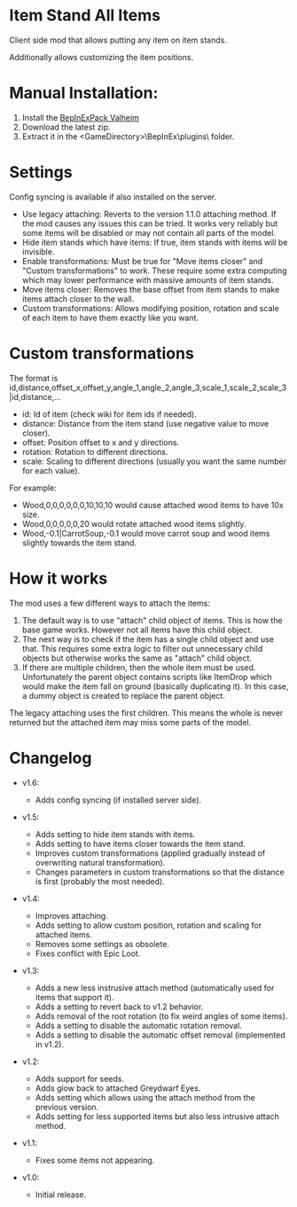 # Item Stand All Items

Client side mod that allows putting any item on item stands.

Additionally allows customizing the item positions.

# Manual Installation:

1. Install the [BepInExPack Valheim](https://valheim.thunderstore.io/package/denikson/BepInExPack_Valheim/)
2. Download the latest zip.
3. Extract it in the \<GameDirectory\>\BepInEx\plugins\ folder.

# Settings

Config syncing is available if also installed on the server.

- Use legacy attaching: Reverts to the version 1.1.0 attaching method. If the mod causes any issues this can be tried. It works very reliably but some items will be disabled or may not contain all parts of the model.
- Hide item stands which have items: If true, item stands with items will be invisible.
- Enable transformations: Must be true for "Move items closer" and "Custom transformations" to work. These require some extra computing which may lower performance with massive amounts of item stands.
- Move items closer: Removes the base offset from item stands to make items attach closer to the wall.
- Custom transformations: Allows modifying position, rotation and scale of each item to have them exactly like you want.

# Custom transformations

The format is id,distance,offset_x,offset_y,angle_1,angle_2,angle_3,scale_1,scale_2,scale_3|id,distance,...

- id: Id of item (check wiki for item ids if needed).
- distance: Distance from the item stand (use negative value to move closer).
- offset: Position offset to x and y directions.
- rotation: Rotation to different directions.
- scale: Scaling to different directions (usually you want the same number for each value).

For example:

- Wood,0,0,0,0,0,0,10,10,10 would cause attached wood items to have 10x size.
- Wood,0,0,0,0,0,20 would rotate attached wood items slightly.
- Wood,-0.1|CarrotSoup,-0.1 would move carrot soup and wood items slightly towards the item stand.

# How it works

The mod uses a few different ways to attach the items:

1. The default way is to use "attach" child object of items. This is how the base game works. However not all items have this child object.
2. The next way is to check if the item has a single child object and use that. This requires some extra logic to filter out unnecessary child objects but otherwise works the same as "attach" child object.
3. If there are multiple children, then the whole item must be used. Unfortunately the parent object contains scripts like ItemDrop which would make the item fall on ground (basically duplicating it). In this case, a dummy object is created to replace the parent object.

The legacy attaching uses the first children. This means the whole is never returned but the attached item may miss some parts of the model.


# Changelog

- v1.6:
	- Adds config syncing (if installed server side).

- v1.5:
	- Adds setting to hide item stands with items.
	- Adds setting to have items closer towards the item stand.
	- Improves custom transformations (applied gradually instead of overwriting natural transformation).
	- Changes parameters in custom transformations so that the distance is first (probably the most needed).

- v1.4:
	- Improves attaching.
	- Adds setting to allow custom position, rotation and scaling for attached items.
	- Removes some settings as obsolete.
	- Fixes conflict with Epic Loot.

- v1.3:
	- Adds a new less instrusive attach method (automatically used for items that support it).
	- Adds a setting to revert back to v1.2 behavior.
	- Adds removal of the root rotation (to fix weird angles of some items).
	- Adds a setting to disable the automatic rotation removal.
	- Adds a setting to disable the automatic offset removal (implemented in v1.2).

- v1.2:
	- Adds support for seeds.
	- Adds glow back to attached Greydwarf Eyes.
	- Adds setting which allows using the attach method from the previous version.
	- Adds setting for less supported items but also less intrusive attach method.

- v1.1:
	- Fixes some items not appearing.

- v1.0: 
	- Initial release.
